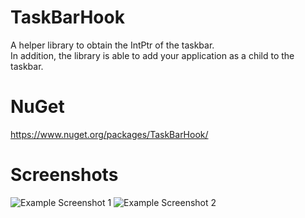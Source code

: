 # TaskBarHook

A helper library to obtain the IntPtr of the taskbar. <br />
In addition, the library is able to add your application as a child to the taskbar.

# NuGet

https://www.nuget.org/packages/TaskBarHook/

# Screenshots

![Example Screenshot 1](https://www.indie-dev.at/wp-content/uploads/2018/09/Taskbar1.png)
![Example Screenshot 2](https://www.indie-dev.at/wp-content/uploads/2018/09/Taskbar2.png)
